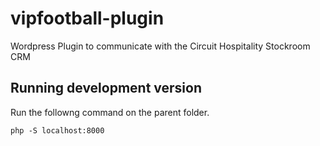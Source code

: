 # vipfootball-plugin
Wordpress Plugin to communicate with the  Circuit Hospitality Stockroom CRM

## Running development version

Run the followng command on the parent folder.

```shell
php -S localhost:8000 
```
